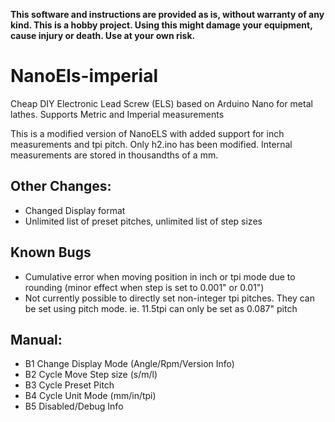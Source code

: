 **This software and instructions are provided as is, without warranty of any kind. This is a hobby project. Using this might damage your equipment, cause injury or death. Use at your own risk.**

# NanoEls-imperial
Cheap DIY Electronic Lead Screw (ELS) based on Arduino Nano for metal lathes.   Supports Metric and Imperial measurements

This is a modified version of NanoELS with added support for inch measurements and tpi pitch.  Only h2.ino has been modified.  Internal measurements are stored in thousandths of a mm. 

## Other Changes:
 - Changed Display format
 - Unlimited list of preset pitches, unlimited list of step sizes

## Known Bugs
 - Cumulative error when moving position in inch or tpi mode due to rounding (minor effect when step is set to 0.001" or 0.01")
 - Not currently possible to directly set non-integer tpi pitches.   They can be set using pitch mode.   ie. 11.5tpi can only be set as 0.087" pitch

## Manual:
 - B1 Change Display Mode (Angle/Rpm/Version Info)
 - B2 Cycle Move Step size (s/m/l)
 - B3 Cycle Preset Pitch
 - B4 Cycle Unit Mode (mm/in/tpi)
 - B5 Disabled/Debug Info
